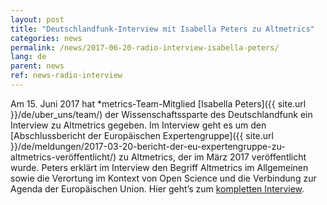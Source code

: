 ```yaml
---
layout: post
title: "Deutschlandfunk-Interview mit Isabella Peters zu Altmetrics"
categories: news
permalink: /news/2017-06-20-radio-interview-isabella-peters/
lang: de
parent: news
ref: news-radio-interview
---
```


Am 15. Juni 2017 hat \*metrics-Team-Mitglied [Isabella Peters]({{ site.url }}/de/uber_uns/team/) der Wissenschaftssparte des Deutschlandfunk ein Interview zu Altmetrics gegeben. Im Interview geht es um den [Abschlussbericht der Europäischen Expertengruppe]({{ site.url }}/de/meldungen/2017-03-20-bericht-der-eu-expertengruppe-zu-altmetrics-veröffentlicht/) zu Altmetrics, der im März 2017 veröffentlicht wurde. Peters erklärt im Interview den Begriff Altmetrics im Allgemeinen sowie die Verortung im Kontext von Open Science und die Verbindung zur Agenda der Europäischen Union. Hier geht’s zum [kompletten Interview](http://ondemand-mp3.dradio.de/file/dradio/2017/06/15/altmetrics_alternative_indikatoren_zur_bewertung_von_dlf_20170615_1646_f955b4de.mp3).
